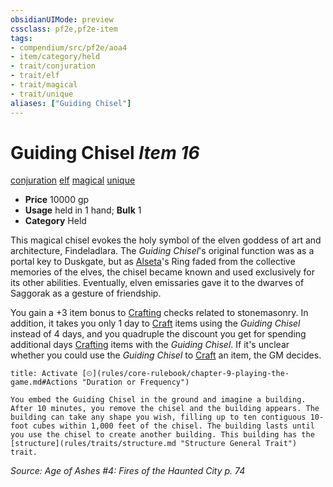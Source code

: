 ```yaml
---
obsidianUIMode: preview
cssclass: pf2e,pf2e-item
tags:
- compendium/src/pf2e/aoa4
- item/category/held
- trait/conjuration
- trait/elf
- trait/magical
- trait/unique
aliases: ["Guiding Chisel"]
---
```

# Guiding Chisel *Item 16*  
[conjuration](rules/traits/conjuration.md "Conjuration School Trait")  [elf](rules/traits/elf.md "Elf Ancestry & Heritage Trait")  [magical](rules/traits/magical.md "Magical Item Trait")  [unique](rules/traits/unique.md "Unique Rarity Trait")  

- **Price** 10000 gp
- **Usage** held in 1 hand; **Bulk** 1
- **Category** Held

This magical chisel evokes the holy symbol of the elven goddess of art and architecture, Findeladlara. The _Guiding Chisel_'s original function was as a portal key to Duskgate, but as [Alseta](compendium/setting/deities/alseta-logm.md)'s Ring faded from the collective memories of the elves, the chisel became known and used exclusively for its other abilities. Eventually, elven emissaries gave it to the dwarves of Saggorak as a gesture of friendship.

You gain a +3 item bonus to [Crafting](compendium/skills.md#Crafting) checks related to stonemasonry. In addition, it takes you only 1 day to [Craft](rules/actions/craft.md) items using the _Guiding Chisel_ instead of 4 days, and you quadruple the discount you get for spending additional days [Crafting](compendium/skills.md#Crafting) items with the _Guiding Chisel_. If it's unclear whether you could use the _Guiding Chisel_ to [Craft](rules/actions/craft.md) an item, the GM decides.

```ad-embed-ability
title: Activate [⏲](rules/core-rulebook/chapter-9-playing-the-game.md#Actions "Duration or Frequency")

You embed the Guiding Chisel in the ground and imagine a building. After 10 minutes, you remove the chisel and the building appears. The building can take any shape you wish, filling up to ten contiguous 10-foot cubes within 1,000 feet of the chisel. The building lasts until you use the chisel to create another building. This building has the [structure](rules/traits/structure.md "Structure General Trait") trait.
```

*Source: Age of Ashes #4: Fires of the Haunted City p. 74*